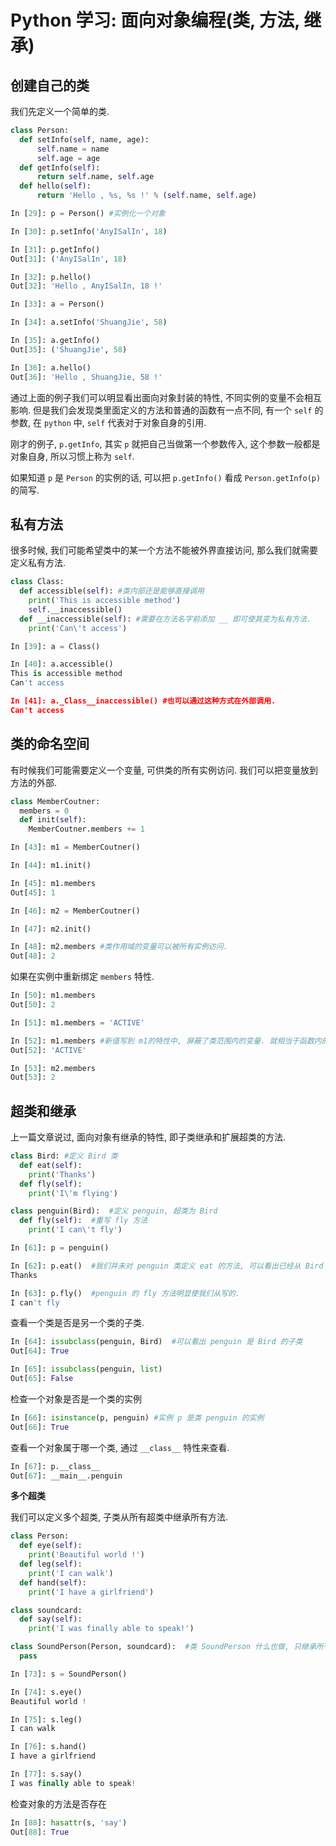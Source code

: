 # Python 学习: 面向对象编程(类, 方法, 继承)

## 创建自己的类

我们先定义一个简单的类.

```python
class Person:
  def setInfo(self, name, age):
      self.name = name
      self.age = age
  def getInfo(self):
      return self.name, self.age
  def hello(self):
      return 'Hello , %s, %s !' % (self.name, self.age)
```

```python
In [29]: p = Person() #实例化一个对象

In [30]: p.setInfo('AnyISalIn', 18)

In [31]: p.getInfo()
Out[31]: ('AnyISalIn', 18)

In [32]: p.hello()
Out[32]: 'Hello , AnyISalIn, 18 !'

In [33]: a = Person()

In [34]: a.setInfo('ShuangJie', 58)

In [35]: a.getInfo()
Out[35]: ('ShuangJie', 58)

In [36]: a.hello()
Out[36]: 'Hello , ShuangJie, 58 !'
```

通过上面的例子我们可以明显看出面向对象封装的特性, 不同实例的变量不会相互影响. 但是我们会发现类里面定义的方法和普通的函数有一点不同, 有一个 `self` 的参数, 在 `python` 中, `self` 代表对于对象自身的引用.

刚才的例子, `p.getInfo`, 其实 `p` 就把自己当做第一个参数传入, 这个参数一般都是对象自身, 所以习惯上称为 `self`.

如果知道 `p` 是 `Person` 的实例的话, 可以把 `p.getInfo()` 看成 `Person.getInfo(p)` 的简写.

## 私有方法

很多时候, 我们可能希望类中的某一个方法不能被外界直接访问, 那么我们就需要定义私有方法.

```python
class Class:
  def accessible(self): #类内部还是能够直接调用
    print('This is accessible method')
    self.__inaccessible()
  def __inaccessible(self): #需要在方法名字前添加 __ 即可使其变为私有方法.
    print('Can\'t access')

In [39]: a = Class()

In [40]: a.accessible()
This is accessible method
Can't access

In [41]: a._Class__inaccessible() #也可以通过这种方式在外部调用.
Can't access
```

## 类的命名空间

有时候我们可能需要定义一个变量, 可供类的所有实例访问. 我们可以把变量放到方法的外部.

```python
class MemberCoutner:
  members = 0
  def init(self):
    MemberCoutner.members += 1

In [43]: m1 = MemberCoutner()

In [44]: m1.init()

In [45]: m1.members
Out[45]: 1

In [46]: m2 = MemberCoutner()

In [47]: m2.init()

In [48]: m2.members #类作用域的变量可以被所有实例访问.
Out[48]: 2
```

如果在实例中重新绑定 `members` 特性.

```python
In [50]: m1.members
Out[50]: 2

In [51]: m1.members = 'ACTIVE'

In [52]: m1.members #新值写到 m1的特性中, 屏蔽了类范围内的变量. 就相当于函数内的全局/局部变量.
Out[52]: 'ACTIVE'

In [53]: m2.members
Out[53]: 2
```

## 超类和继承

上一篇文章说过, 面向对象有继承的特性, 即子类继承和扩展超类的方法.

```python
class Bird: #定义 Bird 类
  def eat(self):
    print('Thanks')
  def fly(self):
    print('I\'m flying')

class penguin(Bird):  #定义 penguin, 超类为 Bird
  def fly(self):  #重写 fly 方法
    print('I can\'t fly')

In [61]: p = penguin()

In [62]: p.eat()  #我们并未对 penguin 类定义 eat 的方法, 可以看出已经从 Bird 类继承了 eat 方法.
Thanks

In [63]: p.fly()  #penguin 的 fly 方法明显使我们从写的.
I can't fly
```

查看一个类是否是另一个类的子类.

```python
In [64]: issubclass(penguin, Bird)  #可以看出 penguin 是 Bird 的子类
Out[64]: True

In [65]: issubclass(penguin, list)
Out[65]: False
```

检查一个对象是否是一个类的实例

```python
In [66]: isinstance(p, penguin) #实例 p 是类 penguin 的实例
Out[66]: True
```

查看一个对象属于哪一个类, 通过 `__class__` 特性来查看.

```python
In [67]: p.__class__
Out[67]: __main__.penguin
```

**多个超类**

我们可以定义多个超类, 子类从所有超类中继承所有方法.

```python
class Person:
  def eye(self):
    print('Beautiful world !')
  def leg(self):
    print('I can walk')
  def hand(self):
    print('I have a girlfriend')

class soundcard:
  def say(self):
    print('I was finally able to speak!')

class SoundPerson(Person, soundcard):  #类 SoundPerson 什么也做, 只继承所有超类的所有方法
  pass

In [73]: s = SoundPerson()

In [74]: s.eye()
Beautiful world !

In [75]: s.leg()
I can walk

In [76]: s.hand()
I have a girlfriend

In [77]: s.say()
I was finally able to speak!
```

检查对象的方法是否存在

```python
In [88]: hasattr(s, 'say')
Out[88]: True
```

